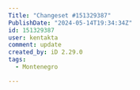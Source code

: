 ```yaml
---
Title: "Changeset #151329387"
PublishDate: "2024-05-14T19:34:34Z"
id: 151329387
user: kentakta
comment: update
created_by: iD 2.29.0
tags:
  - Montenegro

---
```

